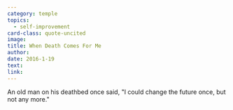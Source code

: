 ```yaml
---
category: temple
topics:
  - self-improvement
card-class: quote-uncited
image:
title: When Death Comes For Me
author:
date: 2016-1-19
text:
link:
---
```

An old man on his deathbed once said, "I could change the future once, but not any more."
